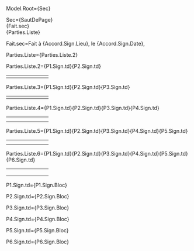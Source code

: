 Model.Root={Sec}

Sec={SautDePage}<br>{Fait.sec}<br>{Parties.Liste}

Fait.sec=Fait à {Accord.Sign.Lieu}, le {Accord.Sign.Date},

Parties.Liste={Parties.Liste.2}

Parties.Liste.2=<table><tr>{P1.Sign.td}<td width="100px"></td>{P2.Sign.td}</tr></table>

Parties.Liste.3=<table><tr>{P1.Sign.td}<td width="100px"></td>{P2.Sign.td}</tr><tr>{P3.Sign.td}</tr></table>

Parties.Liste.4=<table><tr>{P1.Sign.td}<td width="100px"></td>{P2.Sign.td}</tr><tr>{P3.Sign.td}<td></td>{P4.Sign.td}</tr></table>

Parties.Liste.5=<table><tr>{P1.Sign.td}<td width="100px"></td>{P2.Sign.td}</tr><tr>{P3.Sign.td}<td></td>{P4.Sign.td}</tr><tr>{P5.Sign.td}</tr></table>

Parties.Liste.6=<table><tr>{P1.Sign.td}<td width="100px"></td>{P2.Sign.td}</tr><tr>{P3.Sign.td}<td></td>{P4.Sign.td}</tr><tr>{P5.Sign.td}<td width="100px"></td>{P6.Sign.td}</tr></table>

P1.Sign.td=<td valign="top" width="300px">{P1.Sign.Bloc}</td>

P2.Sign.td=<td valign="top" width="300px">{P2.Sign.Bloc}</td>

P3.Sign.td=<td valign="top" width="300px">{P3.Sign.Bloc}</td>

P4.Sign.td=<td valign="top" width="300px">{P4.Sign.Bloc}</td>

P5.Sign.td=<td valign="top" width="300px">{P5.Sign.Bloc}</td>    

P6.Sign.td=<td valign="top" width="300px">{P6.Sign.Bloc}</td>